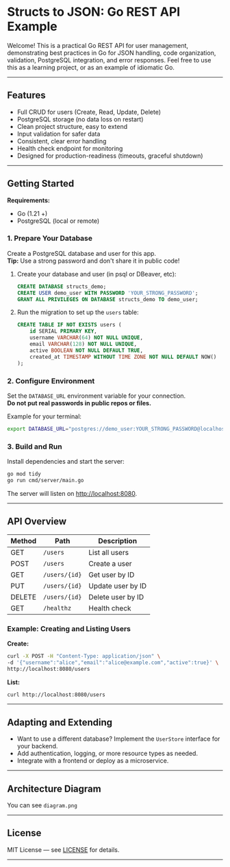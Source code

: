 # Structs to JSON: Go REST API Example

Welcome! This is a practical Go REST API for user management, demonstrating best practices in Go for JSON handling, code organization, validation, PostgreSQL integration, and error responses. Feel free to use this as a learning project, or as an example of idiomatic Go.

---

## Features

- Full CRUD for users (Create, Read, Update, Delete)
- PostgreSQL storage (no data loss on restart)
- Clean project structure, easy to extend
- Input validation for safer data
- Consistent, clear error handling
- Health check endpoint for monitoring
- Designed for production-readiness (timeouts, graceful shutdown)

---

## Getting Started

**Requirements:**  
- Go (1.21 +)
- PostgreSQL (local or remote)

### 1. Prepare Your Database

Create a PostgreSQL database and user for this app.  
**Tip:** Use a strong password and don't share it in public code!

1. Create your database and user (in psql or DBeaver, etc):
    ```sql
    CREATE DATABASE structs_demo;
    CREATE USER demo_user WITH PASSWORD 'YOUR_STRONG_PASSWORD';
    GRANT ALL PRIVILEGES ON DATABASE structs_demo TO demo_user;
    ```

2. Run the migration to set up the `users` table:
    ```sql
    CREATE TABLE IF NOT EXISTS users (
        id SERIAL PRIMARY KEY,
        username VARCHAR(64) NOT NULL UNIQUE,
        email VARCHAR(128) NOT NULL UNIQUE,
        active BOOLEAN NOT NULL DEFAULT TRUE,
        created_at TIMESTAMP WITHOUT TIME ZONE NOT NULL DEFAULT NOW()
    );
    ```

### 2. Configure Environment

Set the `DATABASE_URL` environment variable for your connection.  
**Do not put real passwords in public repos or files.**

Example for your terminal:
```sh
export DATABASE_URL="postgres://demo_user:YOUR_STRONG_PASSWORD@localhost:5432/structs_demo?sslmode=disable"
```

### 3. Build and Run

Install dependencies and start the server:
```sh
go mod tidy
go run cmd/server/main.go
```
The server will listen on [http://localhost:8080](http://localhost:8080).

---

## API Overview

| Method | Path           | Description           |
|--------|----------------|----------------------|
| GET    | `/users`       | List all users       |
| POST   | `/users`       | Create a user        |
| GET    | `/users/{id}`  | Get user by ID       |
| PUT    | `/users/{id}`  | Update user by ID    |
| DELETE | `/users/{id}`  | Delete user by ID    |
| GET    | `/healthz`     | Health check         |

### Example: Creating and Listing Users

**Create:**
```sh
curl -X POST -H "Content-Type: application/json" \
-d '{"username":"alice","email":"alice@example.com","active":true}' \
http://localhost:8080/users
```

**List:**
```sh
curl http://localhost:8080/users
```

---

## Adapting and Extending

- Want to use a different database? Implement the `UserStore` interface for your backend.
- Add authentication, logging, or more resource types as needed.
- Integrate with a frontend or deploy as a microservice.

---

## Architecture Diagram

You can see `diagram.png` 

---

## License

MIT License — see [LICENSE](LICENSE) for details.

---